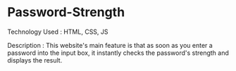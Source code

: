 # Password-Strength

Technology Used : 
      HTML, CSS, JS
      
Description : 
      This website's main feature is that as soon as you enter a password into the input box, it instantly checks the password's strength and displays the result. 

